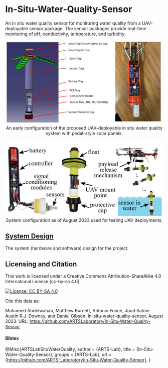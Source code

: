 # In-Situ-Water-Quality-Sensor
An in situ water quality sensor for monitoring water quality from a UAV-deployable sensor package. The sensor packages provide real-time monitoring of pH, conductivity, temperature, and turbidity. 


<p align="center">
<img src="media/in_situ_sensor.JPG" alt="drawing" width="700"/> <br> 
An early configuration of the proposed UAV-deployable in situ water quality system with pedal-style solar panels. 
</p>
<p align="center">
</p>

<p align="center">
<img src="media/in_situ_sensor_Aug_2023.jpg" alt="drawing" width="700"/> <br> 
System configuration as of August 2023 used for testing UAV deployments. 
</p>
<p align="center">
</p>


## [System Design](system_design)
The system (hardware and software) design for the project.



## Licensing and Citation

This work is licensed under a Creative Commons Attribution-ShareAlike 4.0 International License [cc-by-sa 4.0].

[![License: CC BY-SA 4.0](https://img.shields.io/badge/License-CC_BY--SA_4.0-lightgrey.svg)](https://creativecommons.org/licenses/by-sa/4.0/)


Cite this data as: 

Mohamed Abdelwahab, Matthew Burnett, Antonio Fonce, Joud Satme Austin R.J. Downey, and Daniel
Gibson. In-situ-water-quality-sensor, August 2023. URL: https://github.com/ARTSLaboratory/In-Situ-Water-Quality-Sensor

#### Bibtex

@Misc{ARTSLabSituWaterQuality,
  author = {ARTS-Lab},
  title  = {In-Situ-Water-Quality-Sensor},
  groups = {ARTS-Lab},
  url    = {https://github.com/ARTS-Laboratory/In-Situ-Water-Quality-Sensor},
}


























